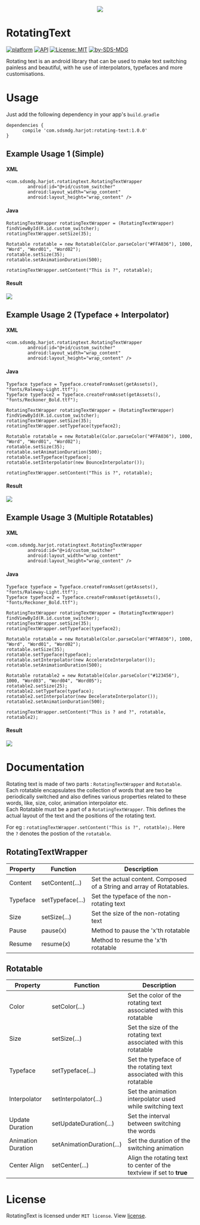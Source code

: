 <div align="center"><img src="/screens/gif_cover.gif"/></div>

# RotatingText
[![platform](https://img.shields.io/badge/platform-Android-yellow.svg)](https://www.android.com)
[![API](https://img.shields.io/badge/API-16%2B-brightgreen.svg?style=flat)](https://android-arsenal.com/api?level=16s)
[![License: MIT](https://img.shields.io/badge/License-MIT-yellow.svg)](https://opensource.org/licenses/MIT)
[![by-SDS-MDG](https://img.shields.io/badge/by-SDS%2C%20MDG-blue.svg)](https://mdg.sdslabs.co)

Rotating text is an android library that can be used to make text switching painless and beautiful, with he use of interpolators, typefaces and more customisations.

# Usage
Just add the following dependency in your app's `build.gradle`
```
dependencies {
      compile 'com.sdsmdg.harjot:rotating-text:1.0.0'
}
```

## Example Usage 1 (Simple)
#### XML

```
<com.sdsmdg.harjot.rotatingtext.RotatingTextWrapper
        android:id="@+id/custom_switcher"
        android:layout_width="wrap_content"
        android:layout_height="wrap_content" />
```

#### Java

```
RotatingTextWrapper rotatingTextWrapper = (RotatingTextWrapper) findViewById(R.id.custom_switcher);
rotatingTextWrapper.setSize(35);

Rotatable rotatable = new Rotatable(Color.parseColor("#FFA036"), 1000, "Word", "Word01", "Word02");
rotatable.setSize(35);
rotatable.setAnimationDuration(500);

rotatingTextWrapper.setContent("This is ?", rotatable);
```

#### Result
<img src="/screens/gif_example_1.gif"/>

## Example Usage 2 (Typeface + Interpolator)
#### XML

```
<com.sdsmdg.harjot.rotatingtext.RotatingTextWrapper
        android:id="@+id/custom_switcher"
        android:layout_width="wrap_content"
        android:layout_height="wrap_content" />
```

#### Java

```
Typeface typeface = Typeface.createFromAsset(getAssets(), "fonts/Raleway-Light.ttf");
Typeface typeface2 = Typeface.createFromAsset(getAssets(), "fonts/Reckoner_Bold.ttf");

RotatingTextWrapper rotatingTextWrapper = (RotatingTextWrapper) findViewById(R.id.custom_switcher);
rotatingTextWrapper.setSize(35);
rotatingTextWrapper.setTypeface(typeface2);

Rotatable rotatable = new Rotatable(Color.parseColor("#FFA036"), 1000, "Word", "Word01", "Word02");
rotatable.setSize(35);
rotatable.setAnimationDuration(500);
rotatable.setTypeface(typeface);
rotatable.setInterpolator(new BounceInterpolator());

rotatingTextWrapper.setContent("This is ?", rotatable);
```

#### Result
<img src="/screens/gif_example_2.gif"/>

## Example Usage 3 (Multiple Rotatables)
#### XML

```
<com.sdsmdg.harjot.rotatingtext.RotatingTextWrapper
        android:id="@+id/custom_switcher"
        android:layout_width="wrap_content"
        android:layout_height="wrap_content" />
```

#### Java

```
Typeface typeface = Typeface.createFromAsset(getAssets(), "fonts/Raleway-Light.ttf");
Typeface typeface2 = Typeface.createFromAsset(getAssets(), "fonts/Reckoner_Bold.ttf");

RotatingTextWrapper rotatingTextWrapper = (RotatingTextWrapper) findViewById(R.id.custom_switcher);
rotatingTextWrapper.setSize(35);
rotatingTextWrapper.setTypeface(typeface2);

Rotatable rotatable = new Rotatable(Color.parseColor("#FFA036"), 1000, "Word", "Word01", "Word02");
rotatable.setSize(35);
rotatable.setTypeface(typeface);
rotatable.setInterpolator(new AccelerateInterpolator());
rotatable.setAnimationDuration(500);

Rotatable rotatable2 = new Rotatable(Color.parseColor("#123456"), 1000, "Word03", "Word04", "Word05");
rotatable2.setSize(25);
rotatable2.setTypeface(typeface);
rotatable2.setInterpolator(new DecelerateInterpolator());
rotatable2.setAnimationDuration(500);

rotatingTextWrapper.setContent("This is ? and ?", rotatable, rotatable2);
```

#### Result
<img src="/screens/gif_example_3.gif"/>

# Documentation

Rotating text is made of two parts : `RotatingTextWrapper` and `Rotatable`. <br>
Each rotatable encapsulates the collection of words that are two be periodically switched and also defines various properties related to these words, like, size, color, animation interpolator etc.<br>
Each Rotatable must be a part of a `RotatingTextWrapper`. This defines the actual layout of the text and the positions of the rotating text.

For eg : `rotatingTextWrapper.setContent("This is ?", rotatble);`. Here the `?` denotes the postion of the `rotatable`.

## RotatingTextWrapper
|Property         |Function                |Description                             |
|-----------------|------------------------|----------------------------------------|
|Content               | setContent(...)                    | Set the actual content. Composed of a String and array of Rotatables. |
|Typeface              | setTypeface(...)                   | Set the typeface of the non-rotating text                     |
|Size                  | setSize(...)                       | Set the size of the non-rotating text                         |
|Pause                 | pause(x)                           | Method to pause the 'x'th rotatable                           |
|Resume                | resume(x)                          | Method to resume the 'x'th rotatable                          |

## Rotatable
|Property         |Function                |Description                             |
|-----------------|------------------------|----------------------------------------|
|Color                 | setColor(...)                      | Set the color of the rotating text associated with this rotatable     |
|Size                  | setSize(...)                       | Set the size of the rotating text associated with this rotatable      |
|Typeface              | setTypeface(...)                   | Set the typeface of the rotating text associated with this rotatable  |
|Interpolator          | setInterpolator(...)               | Set the animation interpolator used while switching text              |
|Update Duration       | setUpdateDuration(...)             | Set the interval between switching the words                          |
|Animation Duration    | setAnimationDuration(...)          | Set the duration of the switching animation                           |
|Center Align          | setCenter(...)                     |Align the rotating text to center of the textview if set to **true**   |


# License
RotatingText is licensed under `MIT license`. View [license](LICENSE.md).
